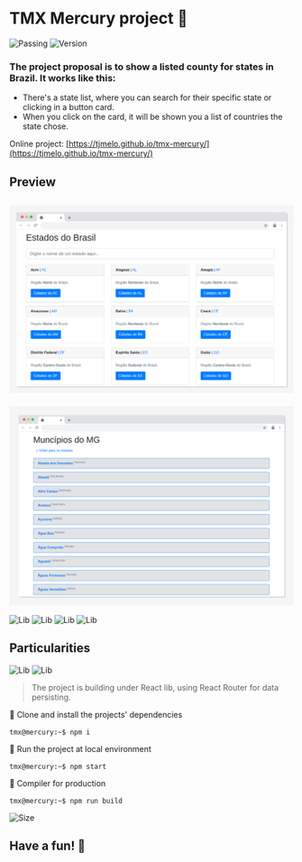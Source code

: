 # TMX Mercury project :high_brightness:

![Passing](https://img.shields.io/github/actions/workflow/status/tjmelo/tmx-mercury/github-actions-demo.yml)
![Version](https://img.shields.io/github/v/release/tjmelo/tmx-mercury)

### The project proposal is to show a listed county for states in Brazil. It works like this:

-   There's a state list, where you can search for their specific state or clicking in a button card.
-   When you click on the card, it will be shown you a list of countries the state chose.

Online project: [https://tjmelo.github.io/tmx-mercury/](https://tjmelo.github.io/tmx-mercury/)

## Preview

## ![Screen](https://github.com/tjmelo/tmx-mercury/blob/main/public/TMXMercury.png)

![Screen](https://github.com/tjmelo/tmx-mercury/blob/main/public/TMXMercury2screen.png)

![Lib](https://img.shields.io/github/package-json/dependency-version/tjmelo/tmx-mercury/bootstrap?color=yellow)
![Lib](https://img.shields.io/github/package-json/dependency-version/tjmelo/tmx-mercury/sass?color=yellow)
![Lib](https://img.shields.io/github/package-json/dependency-version/tjmelo/tmx-mercury/scrollreveal?color=yellow)
![Lib](https://img.shields.io/github/package-json/dependency-version/tjmelo/tmx-mercury/axios?color=yellow)

## Particularities

![Lib](https://img.shields.io/github/package-json/dependency-version/tjmelo/tmx-mercury/react?color=yellow)
![Lib](https://img.shields.io/github/package-json/dependency-version/tjmelo/tmx-mercury/react-router-dom?color=yellow)

> The project is building under React lib, using React Router for data persisting.

:pushpin: Clone and install the projects' dependencies

```console
tmx@mercury:~$ npm i
```

:pushpin: Run the project at local environment

```console
tmx@mercury:~$ npm start
```

:pushpin: Compiler for production

```console
tmx@mercury:~$ npm run build
```

![Size](https://img.shields.io/github/languages/code-size/tjmelo/tmx-mercury)

Have a fun! :tada:
--
